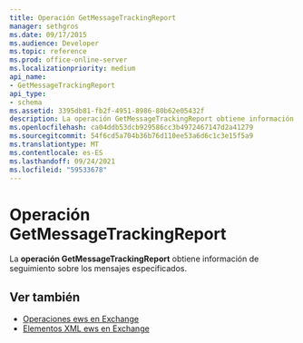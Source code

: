 ```yaml
---
title: Operación GetMessageTrackingReport
manager: sethgros
ms.date: 09/17/2015
ms.audience: Developer
ms.topic: reference
ms.prod: office-online-server
ms.localizationpriority: medium
api_name:
- GetMessageTrackingReport
api_type:
- schema
ms.assetid: 3395db81-fb2f-4951-8986-80b62e05432f
description: La operación GetMessageTrackingReport obtiene información de seguimiento sobre los mensajes especificados.
ms.openlocfilehash: ca04ddb53dcb929586cc3b4972467147d2a41279
ms.sourcegitcommit: 54f6cd5a704b36b76d110ee53a6d6c1c3e15f5a9
ms.translationtype: MT
ms.contentlocale: es-ES
ms.lasthandoff: 09/24/2021
ms.locfileid: "59533678"
---
```

# <a name="getmessagetrackingreport-operation"></a>Operación GetMessageTrackingReport

La **operación GetMessageTrackingReport** obtiene información de seguimiento sobre los mensajes especificados. 
  
## <a name="see-also"></a>Ver también

- [Operaciones ews en Exchange](ews-operations-in-exchange.md)
- [Elementos XML ews en Exchange](ews-xml-elements-in-exchange.md)

